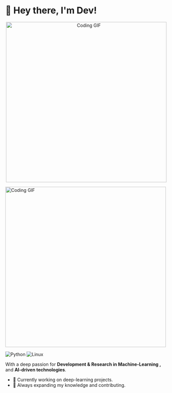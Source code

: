 # 👋 Hey there, I'm Dev!

<p align="center">
  <img src="https://user-images.githubusercontent.com/74038190/225813708-98b745f2-7d22-48cf-9150-083f1b00d6c9.gif"alt="Coding GIF" width="500" height="auto">
</p>
<p>  <img src="https://user-images.githubusercontent.com/74038190/212284158-e840e285-664b-44d7-b79b-e264b5e54825.gif"alt="Coding GIF" width="500" height="auto">
</p>



![Python](https://img.shields.io/badge/Code-Python-informational?style=flat&logo=python&color=3776AB)
![Linux](https://img.shields.io/badge/System-Linux-informational?style=flat&logo=linux&color=FCC624)


With a deep passion for **Development & Research in Machine-Learning ,** and **AI-driven technologies**.
- 🔭 Currently working on deep-learning projects.
- 🌱 Always expanding my knowledge and contributing.
